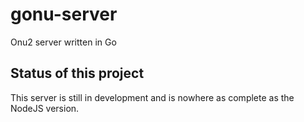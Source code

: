 # gonu-server
Onu2 server written in Go

## Status of this project
This server is still in development and is nowhere as complete as the NodeJS version.
